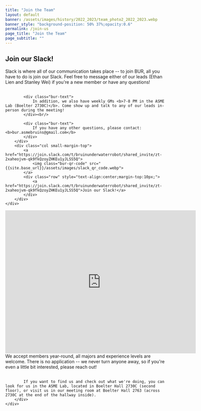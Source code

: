 ```yaml
---
title: "Join the Team"
layout: default
banner: /assets/images/history/2022_2023/team_photo2_2022_2023.webp
banner_style: "background-position: 50% 37%;opacity:0.6"
permalink: /join-us
page_title: "Join the Team"
page_subtitle: ""
---
```


<div class="bur-wide-container" style="margin-bottom:20px;margin-top:10px;">
    <div class="row bur-subteam-row" markdown="0">
        <div class="col">
            <h2>Join our Slack!</h2>
            <div class="bur-text">
                Slack is where all of our communication takes place -- to join BUR, all you have to do is join our Slack. Feel free to message either of our leads (Ethan Lien and Stanley Wei) if you're a new member or have any questions!
            </div><br/>

            <div class="bur-text">
                In addition, we also have weekly GMs <b>7-8 PM in the ASME Lab (Boelter 2730C)</b>. Come show up and talk to any of our leads in-person during the meeting!
            </div><br/>

            <div class="bur-text">
                If you have any other questions, please contact: <b>bur.asmebruins@gmail.com</b>
            </div>
        </div>
        <div class="col small-margin-top">
            <a href="https://join.slack.com/t/bruinunderwaterrobot/shared_invite/zt-2xaheojvm-qk9fkQzoyZHKEu1yJLSS5Q">
                <img class="bur-qr-code" src="{{site.base_url}}/assets/images/slack_qr_code.webp">
            </a>
            <div class="row" style="text-align:center;margin-top:10px;">
                <a href="https://join.slack.com/t/bruinunderwaterrobot/shared_invite/zt-2xaheojvm-qk9fkQzoyZHKEu1yJLSS5Q">Join our Slack!</a>
            </div>
        </div>
    </div>
</div>

<div class="bur-wide-container">
    <div class="row bur-subteam-row" markdown="0">
        <div class="col small-margin-top">
            <iframe src="https://www.google.com/maps/embed?pb=!1m17!1m12!1m3!1d1558.7733401169535!2d-118.4440065632043!3d34.0684572827653!2m3!1f0!2f0!3f0!3m2!1i1024!2i768!4f13.1!3m2!1m1!2zMzTCsDA0JzA2LjUiTiAxMTjCsDI2JzM1LjAiVw!5e1!3m2!1sen!2sus!4v1747375054026!5m2!1sen!2sus" width="600" height="450" style="border:0;" allowfullscreen="" loading="lazy" referrerpolicy="no-referrer-when-downgrade"></iframe>
        </div>
        <div class="col">
            We accept members year-round, all majors and experience levels are welcome. There is no application -- we never turn anyone away, so if you're even a little bit interested, please reach out! <br/><br/>
        
            If you want to find us and check out what we're doing, you can look for us in the ASME Lab, located in Boelter Hall 2730C (second floor), or visit us in our meeting room at Boelter Hall 2763 (across 2730C at the end of the hallway inside). 
        </div>
    </div>
</div>
